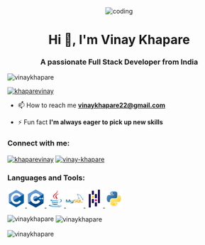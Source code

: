 <div align="center" >
  <img width="400" src="https://media.giphy.com/media/f3iwJFOVOwuy7K6FFw/giphy.gif" alt="coding">
</div>
<h1 align="center">Hi 👋, I'm Vinay Khapare</h1>
<h3 align="center">A passionate Full Stack Developer from India</h3>

<p align="left"> <img src="https://komarev.com/ghpvc/?username=vinaykhapare&label=Profile%20views&color=0e75b6&style=flat" alt="vinaykhapare" /> </p>

<p align="left"> <a href="https://twitter.com/khaparevinay" target="blank"><img src="https://img.shields.io/twitter/follow/khaparevinay?logo=twitter&style=for-the-badge" alt="khaparevinay" /></a> </p>


- 📫 How to reach me **vinaykhapare22@gmail.com**

- ⚡ Fun fact **I'm always eager to pick up new skills**

<h3 align="left">Connect with me:</h3>
<p align="left">
<a href="https://twitter.com/khaparevinay" target="blank"><img align="center" src="https://raw.githubusercontent.com/rahuldkjain/github-profile-readme-generator/master/src/images/icons/Social/twitter.svg" alt="khaparevinay" height="30" width="40" /></a>
<a href="www.linkedin.com/in/vinay-khapare-b698602b3" target="blank"><img align="center" src="https://raw.githubusercontent.com/rahuldkjain/github-profile-readme-generator/master/src/images/icons/Social/linked-in-alt.svg" alt="vinay-khapare" height="30" width="40" /></a>
<!-- <a href="https://leetcode.com/u/vinaykhapare/" target="blank"><img align="center" src="https://cdn.iconscout.com/icon/free/png-256/free-leetcode-logo-icon-download-in-svg-png-gif-file-formats--technology-social-media-vol-4-pack-logos-icons-2944960.png?f=webp&w=256" alt="vinaykhapare" height="30" width="40" /></a> -->
</p>

<h3 align="left">Languages and Tools:</h3>
<p align="left"> <a href="https://www.cprogramming.com/" target="_blank" rel="noreferrer"> <img src="https://raw.githubusercontent.com/devicons/devicon/master/icons/c/c-original.svg" alt="c" width="40" height="40"/> </a> <a href="https://www.w3schools.com/cpp/" target="_blank" rel="noreferrer"> <img src="https://raw.githubusercontent.com/devicons/devicon/master/icons/cplusplus/cplusplus-original.svg" alt="cplusplus" width="40" height="40"/> </a>  <a href="https://www.java.com" target="_blank" rel="noreferrer"> <img src="https://raw.githubusercontent.com/devicons/devicon/master/icons/java/java-original.svg" alt="java" width="40" height="40"/> </a>  </a> <a href="https://www.mysql.com/" target="_blank" rel="noreferrer"> <img src="https://raw.githubusercontent.com/devicons/devicon/master/icons/mysql/mysql-original-wordmark.svg" alt="mysql" width="40" height="40"/> </a> <a href="https://pandas.pydata.org/" target="_blank" rel="noreferrer"> <img src="https://raw.githubusercontent.com/devicons/devicon/2ae2a900d2f041da66e950e4d48052658d850630/icons/pandas/pandas-original.svg" alt="pandas" width="40" height="40"/> </a> <a href="https://www.python.org" target="_blank" rel="noreferrer"> <img src="https://raw.githubusercontent.com/devicons/devicon/master/icons/python/python-original.svg" alt="python" width="40" height="40"/> </a> </a>  </p>

<p><img align="left" src="https://github-readme-stats.vercel.app/api/top-langs?username=vinaykhapare&show_icons=true&locale=en&layout=compact" alt="vinaykhapare" /></p>

<p>&nbsp;<img align="center" src="https://github-readme-stats.vercel.app/api?username=vinaykhapare&show_icons=true&locale=en" alt="vinaykhapare" /></p>

<p><img align="center" src="https://github-readme-streak-stats.herokuapp.com/?user=vinaykhapare&" alt="vinaykhapare" /></p>

